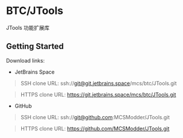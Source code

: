 # BTC/JTools

JTools 功能扩展库

## Getting Started

Download links:

* JetBrains Space

> SSH clone URL: ssh://git@git.jetbrains.space/mcs/btc/JTools.git

> HTTPS clone URL: https://git.jetbrains.space/mcs/btc/JTools.git

* GitHub

> SSH clone URL: ssh://git@github.com:MCSModder/JTools.git

> HTTPS clone URL: https://github.com/MCSModder/JTools.git
